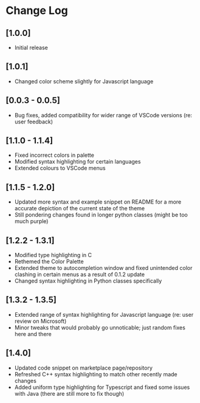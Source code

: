 # Change Log

## [1.0.0]

- Initial release

## [1.0.1]

- Changed color scheme slightly for Javascript language

## [0.0.3 - 0.0.5]

- Bug fixes, added compatibility for wider range of VSCode versions (re: user feedback)

## [1.1.0 - 1.1.4]

- Fixed incorrect colors in palette
- Modified syntax highlighting for certain languages
- Extended colours to VSCode menus

## [1.1.5 - 1.2.0]

- Updated more syntax and example snippet on README for a more accurate depiction of the current state of the theme
- Still pondering changes found in longer python classes (might be too much purple)

## [1.2.2 - 1.3.1]

- Modified type highlighting in C
- Rethemed the Color Palette
- Extended theme to autocompletion window and fixed unintended color clashing in certain menus as a result of 0.1.2 update
- Changed syntax highlighting in Python classes specifically

## [1.3.2 - 1.3.5]

- Extended range of syntax highlighting for Javascript language (re: user review on Microsoft) 
- Minor tweaks that would probably go unnoticable; just random fixes here and there

## [1.4.0]

- Updated code snippet on marketplace page/repository
- Refreshed C++ syntax highlighting to match other recently made changes
- Added uniform type highlighting for Typescript and fixed some issues with Java (there are still more to fix though)
